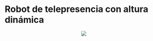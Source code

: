 # Robot de telepresencia con altura dinámica
 <p align="center">
   <img src="https://github.com/farinang/Robot-de-Telepresencia-con-altura-din-mica/blob/main/Fotos/Robot%20de%20telepresencia%20altura%20din%C3%A1mica.png">
   </p>
